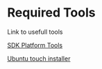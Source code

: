 # Required Tools

Link to usefull tools

[SDK Platform Tools](https://developer.android.com/tools/releases/platform-tools)

[Ubuntu touch installer](https://devices.ubuntu-touch.io/installer/) 

